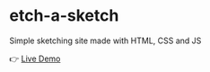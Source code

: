 # etch-a-sketch

Simple sketching site made with HTML, CSS and JS  

:point_right: <a href="https://drewnioq.github.io/etch-a-sketch/" target="_blank">Live Demo</a>
